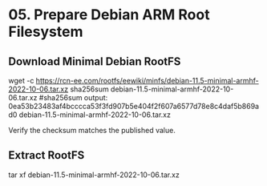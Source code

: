 # 05. Prepare Debian ARM Root Filesystem

## Download Minimal Debian RootFS

wget -c https://rcn-ee.com/rootfs/eewiki/minfs/debian-11.5-minimal-armhf-2022-10-06.tar.xz
sha256sum debian-11.5-minimal-armhf-2022-10-06.tar.xz
#sha256sum output:
0ea53b23483af4bcccca53f3fd907b5e404f2f607a6577d78e8c4daf5b869ad0  debian-11.5-minimal-armhf-2022-10-06.tar.xz

Verify the checksum matches the published value.

## Extract RootFS

tar xf debian-11.5-minimal-armhf-2022-10-06.tar.xz
